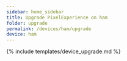 ```yaml
---
sidebar: home_sidebar
title: Upgrade PixelExperience on ham
folder: upgrade
permalink: /devices/ham/upgrade
device: ham
---
```

{% include templates/device_upgrade.md %}
